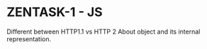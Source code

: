 # ZENTASK-1 - JS

Different between HTTP1.1 vs HTTP 2
About object and its internal representation.
